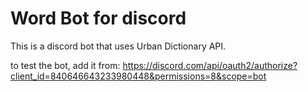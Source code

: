 <h1>Word Bot for discord</h1>

This is a discord bot that uses Urban Dictionary API.

to test the bot, add it from: https://discord.com/api/oauth2/authorize?client_id=840646643233980448&permissions=8&scope=bot
